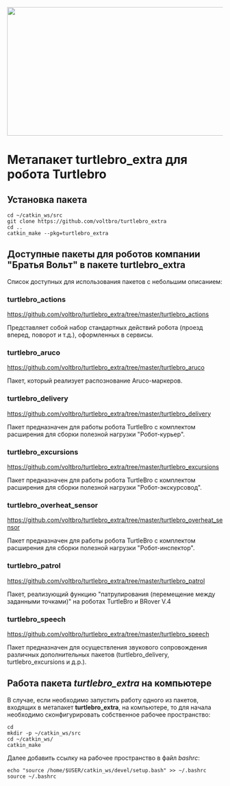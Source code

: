 <img src="https://user-images.githubusercontent.com/57194638/201707251-5aa29404-2494-4e16-be4a-0cd821a1c0d9.png" width="800" height="300">

#  Метапакет turtlebro_extra для робота Turtlebro


## Установка пакета

```
cd ~/catkin_ws/src
git clone https://github.com/voltbro/turtlebro_extra
cd ..
catkin_make --pkg=turtlebro_extra
```

## Доступные пакеты для роботов компании "Братья Вольт" в пакете  turtlebro_extra

Список доступных для использования пакетов с небольшим описанием:

### turtlebro_actions

https://github.com/voltbro/turtlebro_extra/tree/master/turtlebro_actions

Представляет собой набор стандартных действий робота (проезд вперед, поворот и т.д.), оформленных в сервисы.

### turtlebro_aruco

https://github.com/voltbro/turtlebro_extra/tree/master/turtlebro_aruco

Пакет, который реализует распознование Aruco-маркеров.

### turtlebro_delivery

https://github.com/voltbro/turtlebro_extra/tree/master/turtlebro_delivery

Пакет предназначен для работы робота TurtleBro с комплектом расширения для сборки полезной нагрузки "Робот-курьер".

### turtlebro_excursions

https://github.com/voltbro/turtlebro_extra/tree/master/turtlebro_excursions

Пакет предназначен для работы робота TurtleBro с комплектом расширения для сборки полезной нагрузки "Робот-экскурсовод".

### turtlebro_overheat_sensor

https://github.com/voltbro/turtlebro_extra/tree/master/turtlebro_overheat_sensor

Пакет предназначен для работы робота TurtleBro с комплектом расширения для сборки полезной нагрузки "Робот-инспектор".

### turtlebro_patrol

https://github.com/voltbro/turtlebro_extra/tree/master/turtlebro_patrol

Пакет, реализующий функцию "патрулирования (перемещение между заданными точками)" на роботах TurtleBro и BRover V.4

### turtlebro_speech

https://github.com/voltbro/turtlebro_extra/tree/master/turtlebro_speech

Пакет предназначен для осуществления звукового сопровождения различных дополнительных пакетов (turtlebro_delivery, turtlebro_excursions и д.р.).

## Работа пакета *turtlebro_extra* на компьютере

В случае, если необходимо запустить работу одного из пакетов, входящих в метапакет **turtlebro_extra**, на компьютере, то для начала необходимо сконфигурировать собственное рабочее пространство:

```
cd
mkdir -p ~/catkin_ws/src
cd ~/catkin_ws/
catkin_make
```
Далее добавить ссылку на рабочее пространство в файл *bashrc*:
```
echo "source /home/$USER/catkin_ws/devel/setup.bash" >> ~/.bashrc source ~/.bashrc
```

